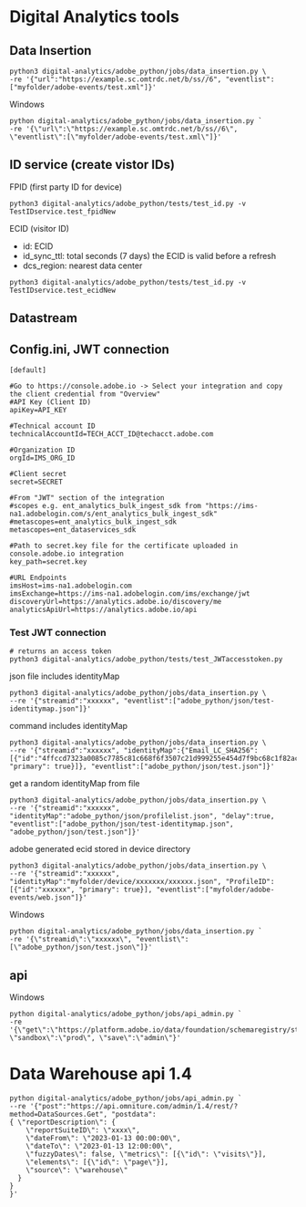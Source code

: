 # Digital Analytics tools

## Data Insertion

```
python3 digital-analytics/adobe_python/jobs/data_insertion.py \
-re '{"url":"https://example.sc.omtrdc.net/b/ss//6", "eventlist":["myfolder/adobe-events/test.xml"]}'
```

Windows
```
python digital-analytics/adobe_python/jobs/data_insertion.py `
-re '{\"url\":\"https://example.sc.omtrdc.net/b/ss//6\", \"eventlist\":[\"myfolder/adobe-events/test.xml\"]}'
```

## ID service (create vistor IDs)

FPID (first party ID for device)

```
python3 digital-analytics/adobe_python/tests/test_id.py -v TestIDservice.test_fpidNew
```

ECID (visitor ID)

* id: ECID
* id_sync_ttl: total seconds (7 days) the ECID is valid before a refresh
* dcs_region: nearest data center

```
python3 digital-analytics/adobe_python/tests/test_id.py -v TestIDservice.test_ecidNew
```

## Datastream

## Config.ini, JWT connection
```
[default]

#Go to https://console.adobe.io -> Select your integration and copy the client credential from "Overview"
#API Key (Client ID)
apiKey=API_KEY

#Technical account ID
technicalAccountId=TECH_ACCT_ID@techacct.adobe.com

#Organization ID
orgId=IMS_ORG_ID

#Client secret
secret=SECRET

#From "JWT" section of the integration
#scopes e.g. ent_analytics_bulk_ingest_sdk from "https://ims-na1.adobelogin.com/s/ent_analytics_bulk_ingest_sdk"
#metascopes=ent_analytics_bulk_ingest_sdk
metascopes=ent_dataservices_sdk

#Path to secret.key file for the certificate uploaded in console.adobe.io integration
key_path=secret.key

#URL Endpoints
imsHost=ims-na1.adobelogin.com
imsExchange=https://ims-na1.adobelogin.com/ims/exchange/jwt
discoveryUrl=https://analytics.adobe.io/discovery/me
analyticsApiUrl=https://analytics.adobe.io/api
```

### Test JWT connection
```
# returns an access token
python3 digital-analytics/adobe_python/tests/test_JWTaccesstoken.py
```

json file includes identityMap
```
python3 digital-analytics/adobe_python/jobs/data_insertion.py \
--re '{"streamid":"xxxxxx", "eventlist":["adobe_python/json/test-identitymap.json"]}'
```

command includes identityMap
```
python3 digital-analytics/adobe_python/jobs/data_insertion.py \
--re '{"streamid":"xxxxxx", "identityMap":{"Email_LC_SHA256": [{"id":"4ffccd7323a0085c7785c81c668f6f3507c21d999255e454d7f9bc68c1f82ac8", "primary": true}]}, "eventlist":["adobe_python/json/test.json"]}'
```

get a random identityMap from file
```
python3 digital-analytics/adobe_python/jobs/data_insertion.py \
--re '{"streamid":"xxxxxx", "identityMap":"adobe_python/json/profilelist.json", "delay":true, "eventlist":["adobe_python/json/test-identitymap.json", "adobe_python/json/test.json"]}'
```

adobe generated ecid stored in device directory 
```
python3 digital-analytics/adobe_python/jobs/data_insertion.py \
--re '{"streamid":"xxxxxx", "identityMap":"myfolder/device/xxxxxxx/xxxxxx.json", "ProfileID":[{"id":"xxxxxx", "primary": true}], "eventlist":["myfolder/adobe-events/web.json"]}'
```

Windows
```
python digital-analytics/adobe_python/jobs/data_insertion.py `
-re '{\"streamid\":\"xxxxxx\", "eventlist\":[\"adobe_python/json/test.json\"]}'
```

## api

Windows
```
python digital-analytics/adobe_python/jobs/api_admin.py `
-re '{\"get\":\"https://platform.adobe.io/data/foundation/schemaregistry/stats\", \"sandbox\":\"prod\", \"save\":\"admin\"}'
```

# Data Warehouse api 1.4
```
python digital-analytics/adobe_python/jobs/api_admin.py `
--re '{"post":"https://api.omniture.com/admin/1.4/rest/?method=DataSources.Get", "postdata":
{ \"reportDescription\": {
    \"reportSuiteID\": \"xxxx\",
    \"dateFrom\": \"2023-01-13 00:00:00\",
    \"dateTo\": \"2023-01-13 12:00:00\",
    \"fuzzyDates\": false, \"metrics\": [{\"id\": \"visits\"}],
    \"elements\": [{\"id\": \"page\"}],
    \"source\": \"warehouse\"
  }
}
}'
```



